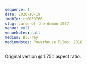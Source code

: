 ```yaml
---
sequence: 1
date: 2020-10-19
imdbId: tt0050766
slug: curse-of-the-demon-1957
venue: null
venueNotes: null
medium: Blu-ray
mediumNotes: Powerhouse Films, 2018
---
```


Original version @ 1.75:1 aspect ratio.
